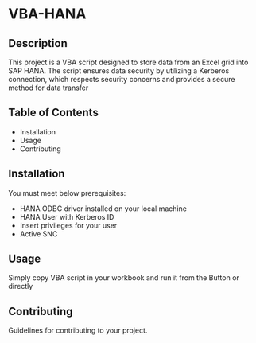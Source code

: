 # VBA-HANA

## Description
This project is a VBA script designed to store data from an Excel grid into SAP HANA. The script ensures data security by utilizing a Kerberos connection, which respects security concerns and provides a secure method for data transfer

## Table of Contents
- Installation
- Usage
- Contributing

## Installation
You must meet below prerequisites:
- HANA ODBC driver installed on your local machine
- HANA User with Kerberos ID
- Insert privileges for your user
- Active SNC 

## Usage
Simply copy VBA script in your workbook and run it from the Button or directly 

## Contributing
Guidelines for contributing to your project.
